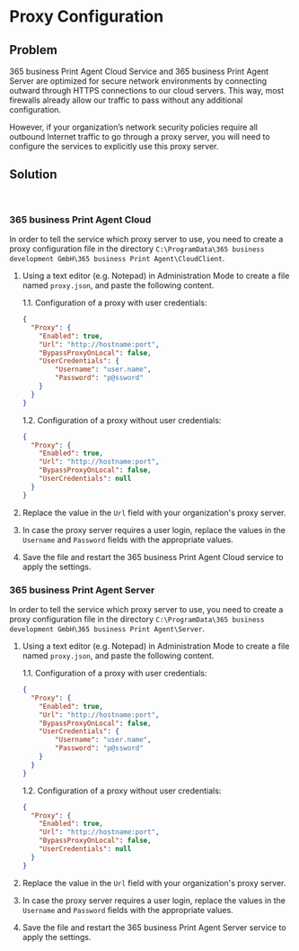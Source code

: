 # Proxy Configuration

## Problem
365 business Print Agent Cloud Service and 365 business Print Agent Server are optimized for secure network environments by connecting outward through HTTPS connections to our cloud servers.
This way, most firewalls already allow our traffic to pass without any additional configuration.

However, if your organization’s network security policies require all outbound Internet traffic to go through a proxy server, you will need to configure the services to explicitly use this proxy server.

## Solution
<br>

### 365 business Print Agent Cloud
In order to tell the service which proxy server to use, you need to create a proxy configuration file in the directory ```C:\ProgramData\365 business development GmbH\365 business Print Agent\CloudClient```.

1. Using a text editor (e.g. Notepad) in Administration Mode to create a file named ```proxy.json```, and paste the following content.
    
    1.1. Configuration of a proxy with user credentials:
    ```json
    {
      "Proxy": {
        "Enabled": true,
        "Url": "http://hostname:port",
        "BypassProxyOnLocal": false,
        "UserCredentials": {
    		"Username": "user.name",
    		"Password": "p@ssword"
    	}
      }
    }
    ```
    1.2. Configuration of a proxy without user credentials:
    ```json
    {
      "Proxy": {
        "Enabled": true,
        "Url": "http://hostname:port",
        "BypassProxyOnLocal": false,
        "UserCredentials": null
      }
    }
    ```
2. Replace the value in the ```Url``` field with your organization's proxy server.
3. In case the proxy server requires a user login, replace the values in the ```Username``` and ```Password``` fields with the appropriate values.
4. Save the file and restart the 365 business Print Agent Cloud service to apply the settings.

### 365 business Print Agent Server
In order to tell the service which proxy server to use, you need to create a proxy configuration file in the directory ```C:\ProgramData\365 business development GmbH\365 business Print Agent\Server```.

1. Using a text editor (e.g. Notepad) in Administration Mode to create a file named ```proxy.json```, and paste the following content.
    
    1.1. Configuration of a proxy with user credentials:
    ```json
    {
      "Proxy": {
        "Enabled": true,
        "Url": "http://hostname:port",
        "BypassProxyOnLocal": false,
        "UserCredentials": {
    		"Username": "user.name",
    		"Password": "p@ssword"
    	}
      }
    }
    ```
    1.2. Configuration of a proxy without user credentials:
    ```json
    {
      "Proxy": {
        "Enabled": true,
        "Url": "http://hostname:port",
        "BypassProxyOnLocal": false,
        "UserCredentials": null
      }
    }
    ```
2. Replace the value in the ```Url``` field with your organization's proxy server.
3. In case the proxy server requires a user login, replace the values in the ```Username``` and ```Password``` fields with the appropriate values.
4. Save the file and restart the 365 business Print Agent Server service to apply the settings.